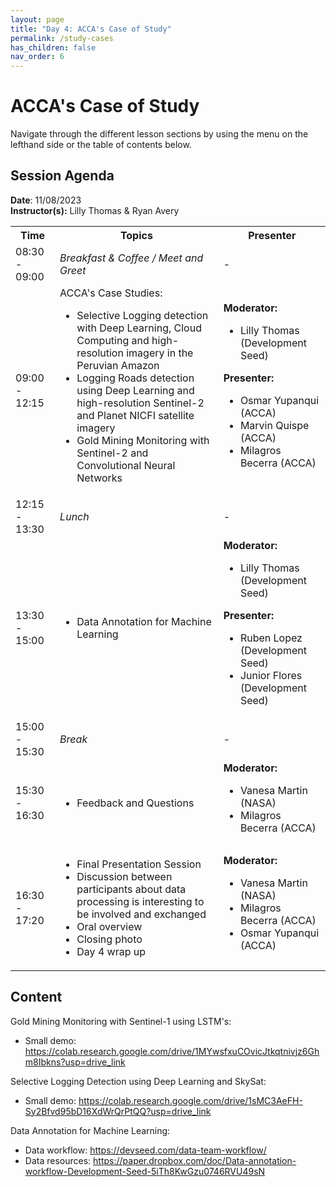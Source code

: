 ```yaml
---
layout: page
title: "Day 4: ACCA's Case of Study"
permalink: /study-cases
has_children: false
nav_order: 6
---
```




# ACCA's Case of Study
Navigate through the different lesson sections by using the menu on the lefthand side or the table of contents below. 

## Session Agenda
**Date**: 11/08/2023  
**Instructor(s):** Lilly Thomas & Ryan Avery

<table>
  <tbody>
    <tr>
      <th align="center">Time</th>
      <th align="center">Topics</th>
      <th align="center">Presenter</th>
    </tr>
    <tr>
      <td>08:30 - 09:00</td>
      <td>
        <em>Breakfast & Coffee / Meet and Greet</em>
      </td>
      <td>-</td>
    </tr>
    <tr>
      <td>09:00 - 12:15</td>
      <td>
        ACCA's Case Studies:
        <ul>
            <li>Selective Logging detection with Deep Learning, Cloud Computing and high-resolution imagery in the Peruvian Amazon</li>
            <li>Logging Roads detection using Deep Learning and high-resolution Sentinel-2 and Planet NICFI satellite imagery</li>
            <li>Gold Mining Monitoring with Sentinel-2 and Convolutional Neural Networks</li>
        </ul>
      </td>
      <td>
        <strong>Moderator:</strong>
        <ul>
          <li>Lilly Thomas (Development Seed)</li>
        </ul>
        <strong>Presenter:</strong>
        <ul>
          <li>Osmar Yupanqui (ACCA)</li>
          <li>Marvin Quispe (ACCA)</li>
          <li>Milagros Becerra (ACCA)</li>
        </ul>
      </td>
    </tr>
    <tr>
      <td>12:15 - 13:30</td>
      <td>
        <em>Lunch</em>
      </td>
      <td>-</td>
    </tr>
    <tr>
      <td>13:30 - 15:00</td>
      <td>
        <ul>
           <li>Data Annotation for Machine Learning</li>
        </ul>
      </td>
      <td>
        <strong>Moderator:</strong>
        <ul>
          <li>Lilly Thomas (Development Seed)</li>
        </ul>
        <strong>Presenter:</strong>
        <ul>
          <li>Ruben Lopez (Development Seed)</li>
          <li>Junior Flores (Development Seed)</li>
        </ul>
      </td>
    </tr>
    <tr>
      <td>15:00 - 15:30</td>
      <td>
        <em>Break</em>
      </td>
      <td>-</td>
    </tr>
    <tr>
      <td>15:30 - 16:30</td>
      <td>
        <ul>
          <li>Feedback and Questions</li>
        </ul>
      </td>
      <td>
        <strong>Moderator:</strong>
        <ul>
          <li>Vanesa Martin (NASA)</li>
          <li>Milagros Becerra (ACCA)</li>
        </ul>
      </td>
    </tr>
    <tr>
      <td>16:30 - 17:20</td>
      <td>
        <ul>
          <li>Final Presentation Session</li>
          <li>Discussion between participants about data processing is interesting to be involved and exchanged</li>
          <li>Oral overview</li>
          <li>Closing photo</li>
          <li>Day 4 wrap up</li>
         </ul>
      </td>
      <td>
        <strong>Moderator:</strong>
        <ul>
          <li>Vanesa Martin (NASA)</li>
          <li>Milagros Becerra (ACCA)</li>
          <li>Osmar Yupanqui (ACCA)</li>
        </ul>
      </td>
    </tr>
  </tbody>
</table>

## Content

Gold Mining Monitoring with Sentinel-1 using LSTM's:

<ul>
    <li>Small demo: <a href="https://colab.research.google.com/drive/1MYwsfxuCOvicJtkqtnivjz6Ghm8Ibkns?usp=drive_link">https://colab.research.google.com/drive/1MYwsfxuCOvicJtkqtnivjz6Ghm8Ibkns?usp=drive_link</a></li>
</ul>

Selective Logging Detection using Deep Learning and SkySat:

<ul>
    <li>Small demo: <a href="https://colab.research.google.com/drive/1sMC3AeFH-Sy2Bfvd95bD16XdWrQrPtQQ?usp=drive_link">https://colab.research.google.com/drive/1sMC3AeFH-Sy2Bfvd95bD16XdWrQrPtQQ?usp=drive_link</a></li>
</ul>

Data Annotation for Machine Learning:

<ul>
    <li>Data workflow: <a href="https://devseed.com/data-team-workflow/">https://devseed.com/data-team-workflow/</a></li>
    <li>Data resources: <a href="https://paper.dropbox.com/doc/Data-annotation-workflow-Development-Seed-5iTh8KwGzu0746RVU49sN">https://paper.dropbox.com/doc/Data-annotation-workflow-Development-Seed-5iTh8KwGzu0746RVU49sN</a></li>
</ul>
